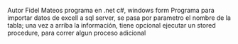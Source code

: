 Autor Fidel Mateos
programa en .net c#, windows form
Programa para importar datos de excell a sql server, se pasa por parametro el nombre de la tabla; una vez a arriba la información, tiene opcional ejecutar un stored procedure, para correr algun proceso adicional
